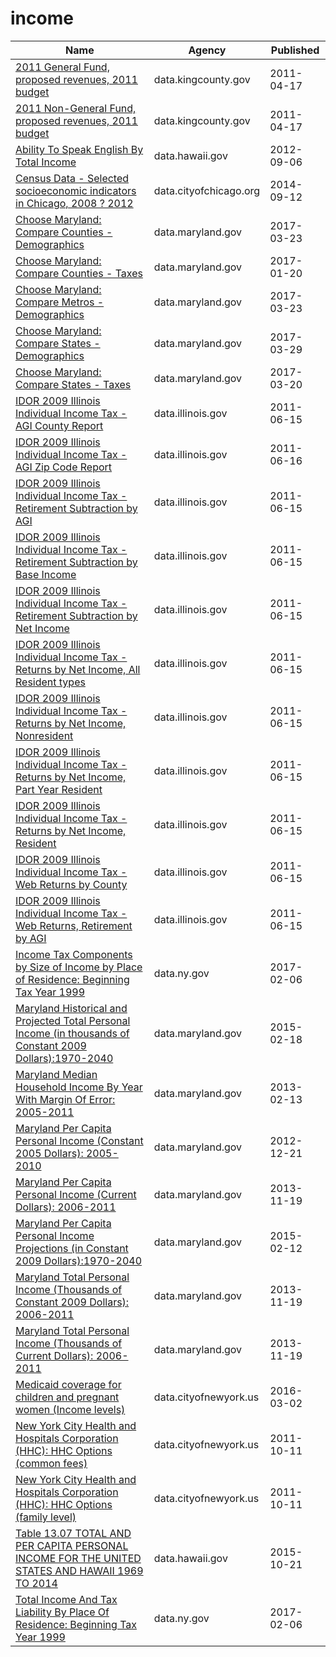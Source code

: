 # income

Name | Agency | Published
---- | ---- | ---------
[2011 General Fund, proposed revenues, 2011 budget](../datasets/4zqn-s6g8.md) | data.kingcounty.gov | 2011-04-17
[2011 Non-General Fund, proposed revenues, 2011 budget](../datasets/8tb3-k6wn.md) | data.kingcounty.gov | 2011-04-17
[Ability To Speak English By Total Income](../datasets/wwsw-d6qv.md) | data.hawaii.gov | 2012-09-06
[Census Data - Selected socioeconomic indicators in Chicago, 2008 ? 2012](../datasets/kn9c-c2s2.md) | data.cityofchicago.org | 2014-09-12
[Choose Maryland: Compare Counties - Demographics](../datasets/pa7d-u6hs.md) | data.maryland.gov | 2017-03-23
[Choose Maryland: Compare Counties - Taxes](../datasets/9rx9-sduc.md) | data.maryland.gov | 2017-01-20
[Choose Maryland: Compare Metros - Demographics](../datasets/h2qn-scd8.md) | data.maryland.gov | 2017-03-23
[Choose Maryland: Compare States - Demographics](../datasets/8mc4-hxm7.md) | data.maryland.gov | 2017-03-29
[Choose Maryland: Compare States - Taxes](../datasets/t833-r94z.md) | data.maryland.gov | 2017-03-20
[IDOR 2009 Illinois Individual Income Tax - AGI County Report](../datasets/zb5i-mpyi.md) | data.illinois.gov | 2011-06-15
[IDOR 2009 Illinois Individual Income Tax - AGI Zip Code Report](../datasets/gsp6-dpce.md) | data.illinois.gov | 2011-06-16
[IDOR 2009 Illinois Individual Income Tax - Retirement Subtraction by AGI](../datasets/rgqd-6732.md) | data.illinois.gov | 2011-06-15
[IDOR 2009 Illinois Individual Income Tax - Retirement Subtraction by Base Income](../datasets/mn9v-gvsh.md) | data.illinois.gov | 2011-06-15
[IDOR 2009 Illinois Individual Income Tax - Retirement Subtraction by Net Income](../datasets/k583-zsyx.md) | data.illinois.gov | 2011-06-15
[IDOR 2009 Illinois Individual Income Tax - Returns by Net Income, All Resident types](../datasets/mviv-n6gr.md) | data.illinois.gov | 2011-06-15
[IDOR 2009 Illinois Individual Income Tax - Returns by Net Income, Nonresident](../datasets/vq5r-2mgk.md) | data.illinois.gov | 2011-06-15
[IDOR 2009 Illinois Individual Income Tax - Returns by Net Income, Part Year Resident](../datasets/5szy-sqcy.md) | data.illinois.gov | 2011-06-15
[IDOR 2009 Illinois Individual Income Tax - Returns by Net Income, Resident](../datasets/eg43-k3nr.md) | data.illinois.gov | 2011-06-15
[IDOR 2009 Illinois Individual Income Tax - Web Returns by County](../datasets/yyri-n7jj.md) | data.illinois.gov | 2011-06-15
[IDOR 2009 Illinois Individual Income Tax - Web Returns, Retirement by AGI](../datasets/etp7-eky4.md) | data.illinois.gov | 2011-06-15
[Income Tax Components by Size of Income by Place of Residence: Beginning Tax Year 1999](../datasets/5bb2-yb85.md) | data.ny.gov | 2017-02-06
[Maryland Historical and Projected Total Personal Income (in thousands of Constant 2009 Dollars):1970-2040](../datasets/yu6n-fkf7.md) | data.maryland.gov | 2015-02-18
[Maryland Median Household Income By Year With Margin Of Error: 2005-2011](../datasets/bvk4-qsxs.md) | data.maryland.gov | 2013-02-13
[Maryland Per Capita Personal Income (Constant 2005 Dollars): 2005-2010](../datasets/q4mi-9fr9.md) | data.maryland.gov | 2012-12-21
[Maryland Per Capita Personal Income (Current Dollars): 2006-2011](../datasets/nv7y-8663.md) | data.maryland.gov | 2013-11-19
[Maryland Per Capita Personal Income Projections (in Constant 2009 Dollars):1970-2040](../datasets/p5hr-8uyb.md) | data.maryland.gov | 2015-02-12
[Maryland Total Personal Income (Thousands of Constant 2009 Dollars): 2006-2011](../datasets/4dhw-3gak.md) | data.maryland.gov | 2013-11-19
[Maryland Total Personal Income (Thousands of Current Dollars): 2006-2011](../datasets/m4dq-89ja.md) | data.maryland.gov | 2013-11-19
[Medicaid coverage for children and pregnant women (Income levels)](../datasets/4se9-u6dw.md) | data.cityofnewyork.us | 2016-03-02
[New York City Health and Hospitals Corporation (HHC): HHC Options (common fees)](../datasets/3955-c36a.md) | data.cityofnewyork.us | 2011-10-11
[New York City Health and Hospitals Corporation (HHC): HHC Options (family level)](../datasets/32yu-maz2.md) | data.cityofnewyork.us | 2011-10-11
[Table 13.07 TOTAL AND PER CAPITA PERSONAL INCOME FOR THE UNITED STATES AND HAWAII 1969 TO 2014](../datasets/5gja-rp2f.md) | data.hawaii.gov | 2015-10-21
[Total Income And Tax Liability By Place Of Residence: Beginning Tax Year 1999](../datasets/nacg-rg66.md) | data.ny.gov | 2017-02-06


